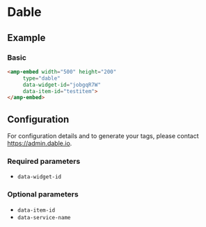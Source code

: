 <!---
Copyright 2017 The AMP HTML Authors. All Rights Reserved.

Licensed under the Apache License, Version 2.0 (the "License");
you may not use this file except in compliance with the License.
You may obtain a copy of the License at

      http://www.apache.org/licenses/LICENSE-2.0

Unless required by applicable law or agreed to in writing, software
distributed under the License is distributed on an "AS-IS" BASIS,
WITHOUT WARRANTIES OR CONDITIONS OF ANY KIND, either express or implied.
See the License for the specific language governing permissions and
limitations under the License.
-->

# Dable

## Example

### Basic

```html
<amp-embed width="500" height="200"
     type="dable"
     data-widget-id="jobgqR7W"
     data-item-id="testitem">
</amp-embed>
```

## Configuration

For configuration details and to generate your tags, please contact https://admin.dable.io.

### Required parameters

- `data-widget-id`

### Optional parameters

- `data-item-id`
- `data-service-name`
